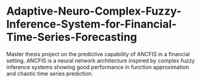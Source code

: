 # Adaptive-Neuro-Complex-Fuzzy-Inference-System-for-Financial-Time-Series-Forecasting
Master thesis project on the predictive capability of ANCFIS in a financial setting. ANCFIS is a neural network architecture inspired by complex fuzzy inference systems showing good performance in function approximation and chaotic time series prediction.
